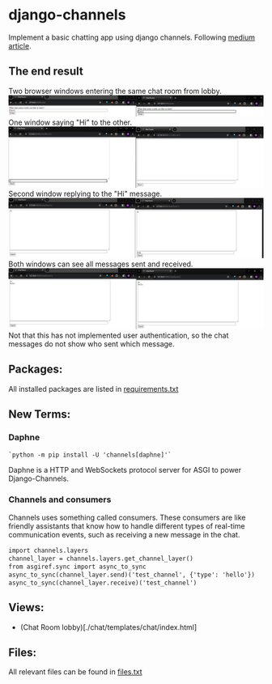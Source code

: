 # django-channels
Implement a basic chatting app using django channels. Following [medium article](https://medium.com/atomic-loops/django-channels-is-all-you-need-94628dd6815c). 

## The end result

Two browser windows entering the same chat room from lobby.
![Two browser windows entering the same chat room from lobby.](image.png)
One window saying "Hi" to  the other.
![One window sending a message to another](image-1.png)
Second window replying to the "Hi" message.
![One window replying to a message from the other](image-2.png)
Both windows can see all messages sent and received.
![Both windows showing the messages](image-3.png)
Not that this has not implemented user authentication, so the chat messages do not show who sent which message.

## Packages:
All installed packages are listed in [requirements.txt](./requirements.txt)

## New Terms:
### Daphne
    `python -m pip install -U 'channels[daphne]'`
Daphne is a HTTP and WebSockets protocol server for ASGI to power Django-Channels.

### Channels and consumers
Channels uses something called consumers. These consumers are like friendly assistants that know how to handle different types of real-time communication events, such as receiving a new message in the chat.

```$ python3 manage.py shell
import channels.layers
channel_layer = channels.layers.get_channel_layer()
from asgiref.sync import async_to_sync
async_to_sync(channel_layer.send)('test_channel', {'type': 'hello'})
async_to_sync(channel_layer.receive)('test_channel')
```

## Views:
- (Chat Room lobby)[./chat/templates/chat/index.html]

## Files:
All relevant files can be found in [files.txt](./files.txt)